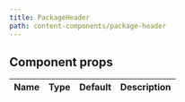 ```yaml
---
title: PackageHeader
path: content-components/package-header
---
```



## Component props

| Name | Type | Default | Description |
| :- | :- | :-: | :- |
